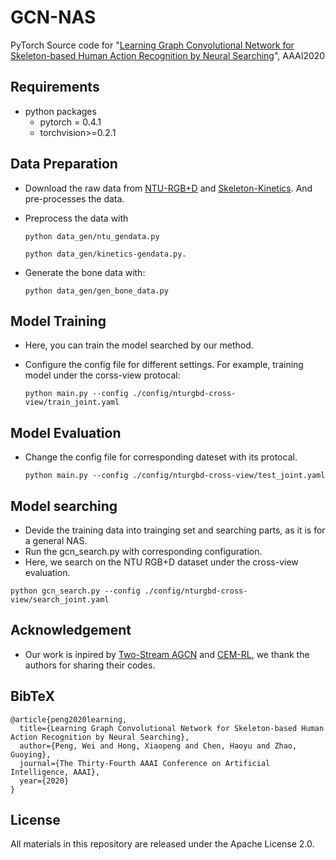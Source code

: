 # GCN-NAS
PyTorch Source code for "[Learning Graph Convolutional Network for Skeleton-based Human Action Recognition by Neural Searching](https://arxiv.org/pdf/1911.04131.pdf)", AAAI2020

## Requirements
- python packages
  - pytorch = 0.4.1
  - torchvision>=0.2.1

  
## Data Preparation
 - Download the raw data from [NTU-RGB+D](https://github.com/shahroudy/NTURGB-D) and [Skeleton-Kinetics](https://github.com/yysijie/st-gcn). And pre-processes the data.
 
 - Preprocess the data with
  
    `python data_gen/ntu_gendata.py`
    
    `python data_gen/kinetics-gendata.py.`

 - Generate the bone data with: 
    
    `python data_gen/gen_bone_data.py`

## Model Training 
- Here, you can train the model searched by our method.
- Configure the config file for different settings. For example, training model under the corss-view protocal:

    `python main.py --config ./config/nturgbd-cross-view/train_joint.yaml`

## Model Evaluation 
- Change the config file for corresponding dateset with its protocal.

    `python main.py --config ./config/nturgbd-cross-view/test_joint.yaml`


## Model searching 
- Devide the training data into trainging set and searching parts, as it is for a general NAS.
- Run the gcn_search.py with corresponding configuration.
- Here, we search on the NTU RGB+D dataset under the cross-view evaluation.

```
python gcn_search.py --config ./config/nturgbd-cross-view/search_joint.yaml
```

## Acknowledgement
- Our work is inpired by [Two-Stream AGCN](https://github.com/lshiwjx/2s-AGCN/) and [CEM-RL](https://github.com/apourchot/CEM-RL), we thank the authors for sharing their codes.

## BibTeX
```
@article{peng2020learning,
  title={Learning Graph Convolutional Network for Skeleton-based Human Action Recognition by Neural Searching},
  author={Peng, Wei and Hong, Xiaopeng and Chen, Haoyu and Zhao, Guoying},
  journal={The Thirty-Fourth AAAI Conference on Artificial Intelligence, AAAI},
  year={2020}
}
```

## License
All materials in this repository are released under the Apache License 2.0.

